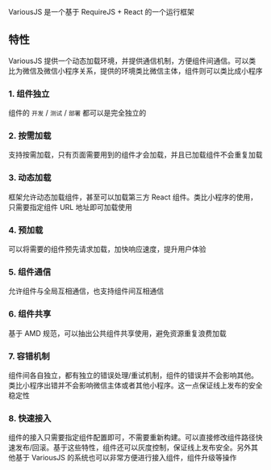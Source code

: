 VariousJS 是一个基于 RequireJS + React 的一个运行框架

## 特性

VariousJS 提供一个动态加载环境，并提供通信机制，方便组件间通信。可以类比为微信及微信小程序关系，提供的环境类比微信主体，组件则可以类比成小程序

### 1. 组件独立

组件的 `开发` / `测试` / `部署` 都可以是完全独立的

### 2. 按需加载

支持按需加载，只有页面需要用到的组件才会加载，并且已加载组件不会重复加载

### 3. 动态加载

框架允许动态加载组件，甚至可以加载第三方 React 组件。类比小程序的使用，只需要指定组件 URL 地址即可加载使用

### 4. 预加载

可以将需要的组件预先请求加载，加快响应速度，提升用户体验

### 5. 组件通信

允许组件与全局互相通信，也支持组件间互相通信

### 6. 组件共享

基于 AMD 规范，可以抽出公共组件共享使用，避免资源重复浪费加载

### 7. 容错机制

组件间各自独立，都有独立的错误处理/重试机制，组件的错误并不会影响其他。类比小程序出错并不会影响微信主体或者其他小程序。这一点保证线上发布的安全稳定性

### 8. 快速接入

组件的接入只需要指定组件配置即可，不需要重新构建。可以直接修改组件路径快速发布/回滚。基于这些特性，组件还可以灰度控制，保证线上发布安全。另外其他基于 VariousJS 的系统也可以非常方便进行接入组件，组件升级等操作
